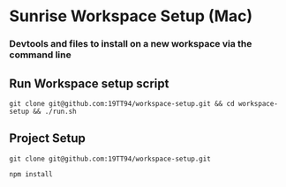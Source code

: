 # Sunrise Workspace Setup (Mac)

### Devtools and files to install on a new workspace via the command line

## Run Workspace setup script
```
git clone git@github.com:19TT94/workspace-setup.git && cd workspace-setup && ./run.sh
```

## Project Setup
```
git clone git@github.com:19TT94/workspace-setup.git

npm install
```
